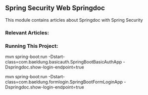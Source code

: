 ## Spring Security Web Springdoc

This module contains articles about Springdoc with Spring Security 

### Relevant Articles: 



### Running This Project:

mvn spring-boot:run -Dstart-class=com.baeldung.basicauth.SpringBootBasicAuthApp -Dspringdoc.show-login-endpoint=true

mvn spring-boot:run -Dstart-class=com.baeldung.formlogin.SpringBootFormLoginApp -Dspringdoc.show-login-endpoint=true


